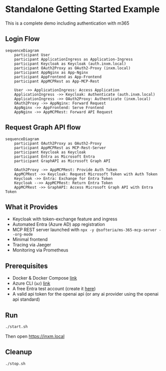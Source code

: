 # Standalone Getting Started Example

This is a complete demo including authentication with m365

## Login Flow

```mermaid
sequenceDiagram
    participant User
    participant ApplicationIngress as Application-Ingress
    participant Keycloak as Keycloak (auth.inxm.local)
    participant OAuth2Proxy as OAuth2-Proxy (inxm.local)
    participant AppNginx as App-Nginx
    participant AppFrontend as App-Frontend
    participant AppMCPRest as App-MCP-Rest

    User ->> ApplicationIngress: Access Application
    ApplicationIngress ->> Keycloak: Authenticate (auth.inxm.local)
    ApplicationIngress ->> OAuth2Proxy: Authenticate (inxm.local)
    OAuth2Proxy ->> AppNginx: Forward Request
    AppNginx ->> AppFrontend: Serve Frontend
    AppNginx ->> AppMCPRest: Forward API Request
```

## Request Graph API flow

```mermaid 
sequenceDiagram
    participant OAuth2Proxy as OAuth2-Proxy
    participant AppMCPRest as MCP-Rest-Server
    participant Keycloak as Keycloak
    participant Entra as Microsoft Entra
    participant GraphAPI as Microsoft Graph API

    OAuth2Proxy ->> AppMCPRest: Provide Auth Token
    AppMCPRest ->> Keycloak: Request Microsoft Token with Auth Token
    Keycloak ->> Entra: Exchange for Entra Token
    Keycloak -->> AppMCPRest: Return Entra Token
    AppMCPRest ->> GraphAPI: Access Microsoft Graph API with Entra Token
```


## What it Provides
* Keycloak with token-exchange feature and ingress
* Automated Entra (Azure AD) app registration
* MCP REST server launched with `npx -y @softeria/ms-365-mcp-server --org-mode`
* Minimal frontend
* Tracing via Jaeger
* Monitoring via Prometheus

## Prerequisites
* Docker & Docker Compose [link](https://docs.docker.com/engine/install/)
* Azure CLI (`az`) [link](https://learn.microsoft.com/en-us/cli/azure/install-azure-cli?view=azure-cli-latest)
* A free Entra test account (create it [here](https://learn.microsoft.com/sk-sk/entra/verified-id/how-to-create-a-free-developer-account))
* A valid api token for the openai api (or any ai provider using the openai api standard)

## Run

```bash
./start.sh
```

Then open https://inxm.local

## Cleanup

```bash
./stop.sh
```
